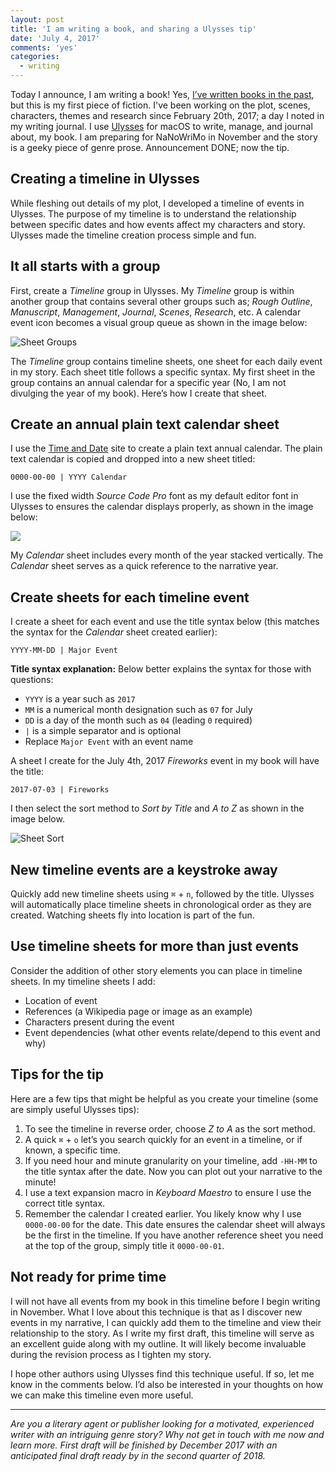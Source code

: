 ```yaml
---
layout: post
title: 'I am writing a book, and sharing a Ulysses tip'
date: 'July 4, 2017'
comments: 'yes'
categories:
  - writing
---
```


Today I announce, I am writing a book! Yes, [I’ve written books in the past][1], but this is my first piece of fiction. I've been working on the plot, scenes, characters, themes and research since February 20th, 2017; a day I noted in my writing journal. I use [Ulysses][2] for macOS to write, manage, and journal about, my book. I am preparing for NaNoWriMo in November and the story is a geeky piece of genre prose. Announcement DONE; now the tip.

## Creating a timeline in Ulysses
While fleshing out details of my plot, I developed a timeline of events in Ulysses. The purpose of my timeline is to understand the relationship between specific dates and how events affect my characters and story. Ulysses made the timeline creation process simple and fun.

## It all starts with a group
First, create a *Timeline* group in Ulysses. My *Timeline* group is within another group that contains several other groups such as; *Rough Outline*, *Manuscript*, *Management*, *Journal*, *Scenes*, *Research*, etc. A calendar event icon becomes a visual group queue as shown in the image below:

![][image-1]

The *Timeline* group contains timeline sheets, one sheet for each daily event in my story. Each sheet title follows a specific syntax. My first sheet in the group contains an annual calendar for a specific year (No, I am not divulging the year of my book). Here’s how I create that sheet.

## Create an annual plain text calendar sheet
I use the [Time and Date][3] site to create a plain text annual calendar. The plain text calendar is copied and dropped into a new sheet titled:

`0000-00-00 | YYYY Calendar`

I use the fixed width *Source Code Pro* font as my default editor font in Ulysses to ensures the calendar displays properly, as shown in the image below:

![][image-2]

My *Calendar* sheet includes every month of the year stacked vertically. The *Calendar* sheet serves as a quick reference to the narrative year.

## Create sheets for each timeline event
I create a sheet for each event and use the title syntax below (this matches the syntax for the *Calendar* sheet created earlier):

`YYYY-MM-DD | Major Event`

**Title syntax explanation:**
Below better explains the syntax for those with questions:

- `YYYY` is a year such as `2017`
- `MM` is a numerical month designation such as `07` for July
- `DD` is a day of the month such as `04` (leading `0` required)
- `|` is a simple separator and is optional
- Replace `Major Event` with an event name

A sheet I create for the July 4th, 2017 *Fireworks* event in my book will have the title:

`2017-07-03 | Fireworks`

I then select the sort method to *Sort by Title* and *A to Z* as shown in the image below.

![][image-3]

## New timeline events are a keystroke away
Quickly add new timeline sheets using `⌘` + `n`, followed by the title. Ulysses will automatically place timeline sheets in chronological order as they are created. Watching sheets fly into location is part of the fun.

## Use timeline sheets for more than just events
Consider the addition of other story elements you can place in timeline sheets. In my timeline sheets I add:

* Location of event
* References (a Wikipedia page or image as an example)
* Characters present during the event
* Event dependencies (what other events relate/depend to this event and why)

## Tips for the tip
Here are a few tips that might be helpful as you create your timeline (some are simply useful Ulysses tips):

1. To see the timeline in reverse order, choose *Z to A* as the sort method.
2. A quick `⌘` + `o` let’s you search quickly for an event in a timeline, or if known, a specific time.
3. If you need hour and minute granularity on your timeline, add `-HH-MM` to the title syntax after the date. Now you can plot out your narrative to the minute!
4. I use a text expansion macro in *Keyboard Maestro* to ensure I use the correct title syntax.
5. Remember the calendar I created earlier. You likely know why I use `0000-00-00` for the date. This date ensures the calendar sheet will always be the first in the timeline. If you have another reference sheet you need at the top of the group, simply title it `0000-00-01`.

## Not ready for prime time
I will not have all events from my book in this timeline before I begin writing in November. What I love about this technique is that as I discover new events in my narrative, I can quickly add them to the timeline and view their relationship to the story. As I write my first draft, this timeline will serve as an excellent guide along with my outline. It will likely become invaluable during the revision process as I tighten my story.

I hope other authors using Ulysses find this technique useful. If so, let me know in the comments below. I’d also be interested in your thoughts on how we can make this timeline even more useful.

---- 
*Are you a literary agent or publisher looking for a motivated, experienced writer with an intriguing genre story? Why not get in touch with me now and learn more. First draft will be finished by December 2017 with an anticipated final draft ready by in the second quarter of 2018.*

[1]:	https://www.amazon.com/author/stevencombs
[2]:	https://www.ulyssesapp.com/
[3]:	https://www.timeanddate.com/calendar/basic.html

[image-1]:	http://www.stevencombs.com/images/ulysses/writing-groups.png "Sheet Groups"
[image-2]:	http://www.stevencombs.com/images/ulysses/plain-text-calendar.png
[image-3]:	http://www.stevencombs.com/images/ulysses/sheet-sort.png "Sheet Sort"